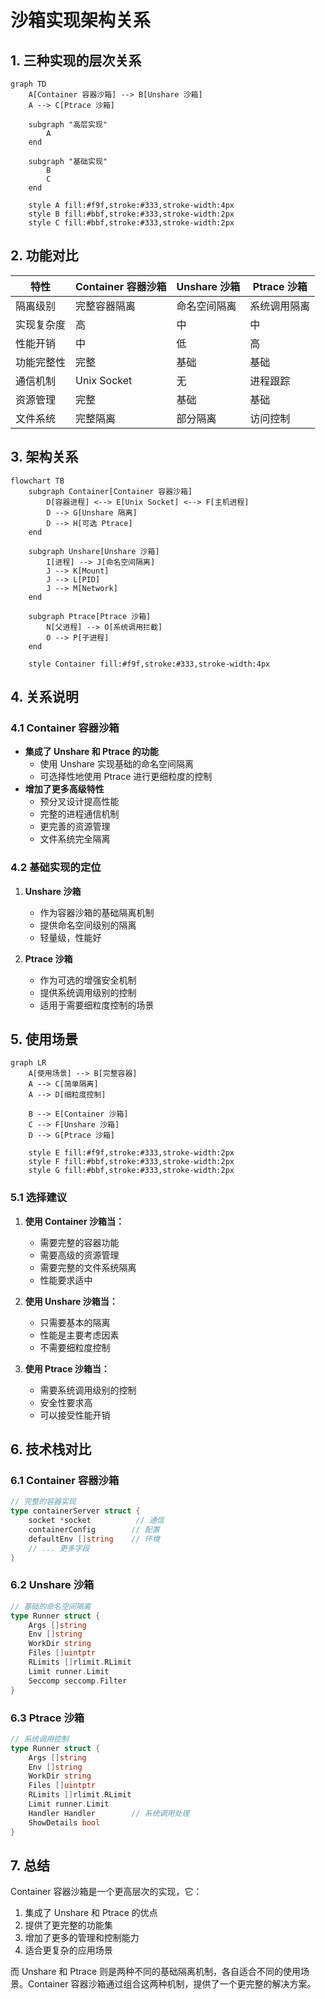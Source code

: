 # 沙箱实现架构关系

## 1. 三种实现的层次关系

```mermaid
graph TD
    A[Container 容器沙箱] --> B[Unshare 沙箱]
    A --> C[Ptrace 沙箱]
    
    subgraph "高层实现"
        A
    end
    
    subgraph "基础实现"
        B
        C
    end
    
    style A fill:#f9f,stroke:#333,stroke-width:4px
    style B fill:#bbf,stroke:#333,stroke-width:2px
    style C fill:#bbf,stroke:#333,stroke-width:2px
```

## 2. 功能对比

| 特性 | Container 容器沙箱 | Unshare 沙箱 | Ptrace 沙箱 |
|------|------------------|-------------|------------|
| 隔离级别 | 完整容器隔离 | 命名空间隔离 | 系统调用隔离 |
| 实现复杂度 | 高 | 中 | 中 |
| 性能开销 | 中 | 低 | 高 |
| 功能完整性 | 完整 | 基础 | 基础 |
| 通信机制 | Unix Socket | 无 | 进程跟踪 |
| 资源管理 | 完整 | 基础 | 基础 |
| 文件系统 | 完整隔离 | 部分隔离 | 访问控制 |

## 3. 架构关系

```mermaid
flowchart TB
    subgraph Container[Container 容器沙箱]
        D[容器进程] <--> E[Unix Socket] <--> F[主机进程]
        D --> G[Unshare 隔离]
        D --> H[可选 Ptrace]
    end
    
    subgraph Unshare[Unshare 沙箱]
        I[进程] --> J[命名空间隔离]
        J --> K[Mount]
        J --> L[PID]
        J --> M[Network]
    end
    
    subgraph Ptrace[Ptrace 沙箱]
        N[父进程] --> O[系统调用拦截]
        O --> P[子进程]
    end
    
    style Container fill:#f9f,stroke:#333,stroke-width:4px
```

## 4. 关系说明

### 4.1 Container 容器沙箱
- **集成了 Unshare 和 Ptrace 的功能**
  - 使用 Unshare 实现基础的命名空间隔离
  - 可选择性地使用 Ptrace 进行更细粒度的控制
- **增加了更多高级特性**
  - 预分叉设计提高性能
  - 完整的进程通信机制
  - 更完善的资源管理
  - 文件系统完全隔离

### 4.2 基础实现的定位
1. **Unshare 沙箱**
   - 作为容器沙箱的基础隔离机制
   - 提供命名空间级别的隔离
   - 轻量级，性能好

2. **Ptrace 沙箱**
   - 作为可选的增强安全机制
   - 提供系统调用级别的控制
   - 适用于需要细粒度控制的场景

## 5. 使用场景

```mermaid
graph LR
    A[使用场景] --> B[完整容器]
    A --> C[简单隔离]
    A --> D[细粒度控制]
    
    B --> E[Container 沙箱]
    C --> F[Unshare 沙箱]
    D --> G[Ptrace 沙箱]
    
    style E fill:#f9f,stroke:#333,stroke-width:2px
    style F fill:#bbf,stroke:#333,stroke-width:2px
    style G fill:#bbf,stroke:#333,stroke-width:2px
```

### 5.1 选择建议
1. **使用 Container 沙箱当：**
   - 需要完整的容器功能
   - 需要高级的资源管理
   - 需要完整的文件系统隔离
   - 性能要求适中

2. **使用 Unshare 沙箱当：**
   - 只需要基本的隔离
   - 性能是主要考虑因素
   - 不需要细粒度控制

3. **使用 Ptrace 沙箱当：**
   - 需要系统调用级别的控制
   - 安全性要求高
   - 可以接受性能开销

## 6. 技术栈对比

### 6.1 Container 容器沙箱
```go
// 完整的容器实现
type containerServer struct {
    socket *socket          // 通信
    containerConfig        // 配置
    defaultEnv []string    // 环境
    // ... 更多字段
}
```

### 6.2 Unshare 沙箱
```go
// 基础的命名空间隔离
type Runner struct {
    Args []string
    Env []string
    WorkDir string
    Files []uintptr
    RLimits []rlimit.RLimit
    Limit runner.Limit
    Seccomp seccomp.Filter
}
```

### 6.3 Ptrace 沙箱
```go
// 系统调用控制
type Runner struct {
    Args []string
    Env []string
    WorkDir string
    Files []uintptr
    RLimits []rlimit.RLimit
    Limit runner.Limit
    Handler Handler        // 系统调用处理
    ShowDetails bool
}
```

## 7. 总结

Container 容器沙箱是一个更高层次的实现，它：
1. 集成了 Unshare 和 Ptrace 的优点
2. 提供了更完整的功能集
3. 增加了更多的管理和控制能力
4. 适合更复杂的应用场景

而 Unshare 和 Ptrace 则是两种不同的基础隔离机制，各自适合不同的使用场景。Container 容器沙箱通过组合这两种机制，提供了一个更完整的解决方案。
